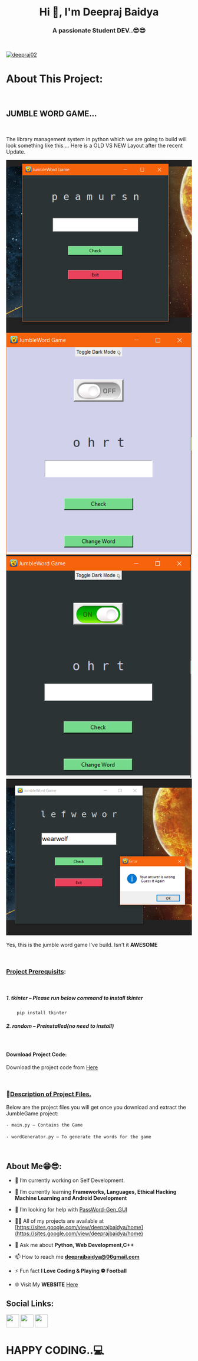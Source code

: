 <h1 align="center">Hi 👋, I'm Deepraj Baidya</h1>
<h3 align="center">A passionate Student DEV..😎😎</h3>

<br>

<p align="left"> <a href="https://github.com/ryo-ma/github-profile-trophy"><img src="https://github-profile-trophy.vercel.app/?username=deepraj02&theme=onedark" alt="deepraj02" /></a> </p>

# About This Project:
<br>


## **JUMBLE WORD GAME**...
<br>

The library management system in python which we are going to build will look something like this....
Here is a OLD VS NEW Layout after the recent Update.


<img style="float: left;" src="Assets/mainpic1.png">
<img style="float: left;" src="Assets/red2.png">
<br>
<img src=Assets/red3.png>
<br>
<img src=Assets/pic3.png>


Yes, this is the jumble word game I've build. Isn't it **AWESOME**

<br>

### <ins>**Project Prerequisits**</ins>:
<br>

##### 1. tkinter – Please run below command to install tkinter
        pip install tkinter
##### 2. random – Preinstalled(no need to install)


<br>

#### Download Project Code:
Download the project code from [Here](https://github.com/deepraj02/JumbleGame)

<br>

### 👻<ins>**Description of Project Files.**</ins>
Below are the project files you will get once you download and extract the JumbleGame project:

    - main.py – Contains the Game  

    - wordGenerator.py – To generate the words for the game

<br>


## About Me😁😎:

- 🔭 I’m currently working on Self Development.

- 🌱 I’m currently learning **Frameworks, Languages, Ethical Hacking Machine Learning and Android Development**

- 🤝 I’m looking for help with [PassWord-Gen_GUI](https://github.com/deepraj02/PassWord_Generator-GUI-)

- 👨‍💻 All of my projects are available at [https://sites.google.com/view/deeprajbaidya/home](https://sites.google.com/view/deeprajbaidya/home)

- 💬 Ask me about **Python, Web Development,C++**

- 📫 How to reach me **deeprajbaidya@06gmail.com**

- ⚡ Fun fact **I Love Coding & Playing ⚽ Football**

- 🌐 Visit My **WEBSITE** [Here](https://deepraj02.github.io)



## Social Links:

[<img src="https://img.icons8.com/color/48/000000/linkedin.png" width="35" height="35"/>](https://www.linkedin.com/in/deepraj-baidya-28a743173/) [<img src="https://img.icons8.com/fluent/48/000000/instagram-new.png" width="35" height="35"/>](https://www.instagram.com/deeprajbaidya02) [<img src="https://img.icons8.com/color/48/000000/facebook.png" width="35" height="35"/>](https://www.facebook.com/profile.php?id=100012164535795)

# **HAPPY CODING..💻**
